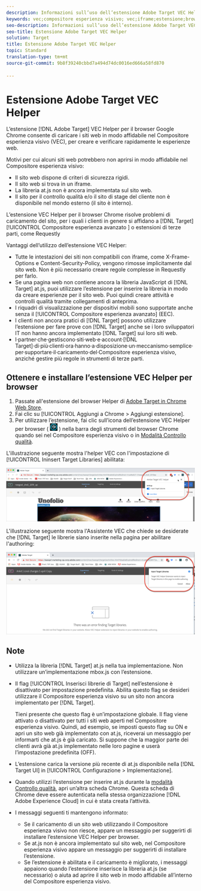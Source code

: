 ```yaml
---
description: Informazioni sull’uso dell’estensione Adobe Target VEC Helper per il browser per caricare i siti web in modo affidabile all’interno del Compositore esperienza visivo per creare ed effettuare il controllo qualità sulle esperienze.
keywords: vec;compositore esperienza visivo; vec;iframe;estensione;browser
seo-description: Informazioni sull’uso dell’estensione Adobe Target VEC Helper per il browser per caricare i siti web in modo affidabile all’interno del Compositore esperienza visivo per creare ed effettuare il controllo qualità sulle esperienze.
seo-title: Estensione Adobe Target VEC Helper
solution: Target
title: Estensione Adobe Target VEC Helper
topic: Standard
translation-type: tm+mt
source-git-commit: 9b8f39240cbbd7a494d74dc0016ed666a58fd870

---
```



# Estensione Adobe Target VEC Helper

L’estensione [!DNL Adobe Target] VEC Helper per il browser Google Chrome consente di caricare i siti web in modo affidabile nel Compositore esperienza visivo (VEC), per creare e verificare rapidamente le esperienze web.

Motivi per cui alcuni siti web potrebbero non aprirsi in modo affidabile nel Compositore esperienza visivo:

* Il sito web dispone di criteri di sicurezza rigidi.
* Il sito web si trova in un iframe.
* La libreria at.js non è ancora implementata sul sito web.
* Il sito per il controllo qualità e/o il sito di stage del cliente non è disponibile nel mondo esterno (il sito è interno).

L’estensione VEC Helper per il browser Chrome risolve problemi di caricamento del sito, per i quali i clienti in genere si affidano a [!DNL Target] [!UICONTROL Compositore esperienza avanzato ] o estensioni di terze parti, come Requestly

Vantaggi dell’utilizzo dell’estensione VEC Helper:

* Tutte le intestazioni dei siti non compatibili con iframe, come X-Frame-Options e Content-Security-Policy, vengono rimosse implicitamente dal sito web. Non è più necessario creare regole complesse in Requestly per farlo.
* Se una pagina web non contiene ancora la libreria JavaScript di [!DNL Target] at.js, puoi utilizzare l’estensione per inserire la libreria in modo da creare esperienze per il sito web. Puoi quindi creare attività e controlli qualità tramite collegamenti di anteprima.
* I riquadri di visualizzazione per dispositivi mobili sono supportate anche senza il [!UICONTROL Compositore esperienza avanzato] (EEC).
* I clienti non ancora pratici di [!DNL Target] possono utilizzare l’estensione per fare prove con [!DNL Target] anche se i loro sviluppatori IT non hanno ancora implementato [!DNL Target] sui loro siti web.
* I·partner·che·gestiscono·siti·web·e·account·[!DNL Target]·di·più·clienti·ora·hanno·a·disposizione·un·meccanismo·semplice·per·supportare·il·caricamento·del·Compositore esperienza visivo, anziché gestire più regole in strumenti di terze parti.

## Ottenere e installare l’estensione VEC Helper per browser

1. Passate all&#39;estensione del browser Helper di [Adobe Target in Chrome Web Store](https://chrome.google.com/webstore/detail/adobe-target-vec-helper/ggjpideecfnbipkacplkhhaflkdjagak).
1. Fai clic su [!UICONTROL Aggiungi a Chrome &gt; Aggiungi estensione].
1. Per utilizzare l’estensione, fai clic sull’icona dell’estensione VEC Helper per browser ( ![icona di VEC Helper](/help/c-experiences/c-visual-experience-composer/r-troubleshoot-composer/assets/vec-help-extension.png) ) nella barra degli strumenti del browser Chrome quando sei nel Compositore esperienza visivo o in [Modalità Controllo qualità](/help/c-activities/c-activity-qa/activity-qa.md).

L&#39;illustrazione seguente mostra l&#39;helper VEC con l&#39;impostazione di [!UICONTROL Ininsert Target Libraries] abilitata:

![Helper VEC 1](/help/c-experiences/c-visual-experience-composer/r-troubleshoot-composer/assets/vec-help-extension-1.png)

L&#39;illustrazione seguente mostra l&#39;Assistente VEC che chiede se desiderate che [!DNL Target] le librerie siano inserite nella pagina per abilitare l&#39;authoring:

![Helper VEC 2](/help/c-experiences/c-visual-experience-composer/r-troubleshoot-composer/assets/vec-helper.png)

## Note

* Utilizza la libreria [!DNL Target] at.js nella tua implementazione. Non utilizzare un’implementazione mbox.js con l’estensione.
* Il flag [!UICONTROL Inserisci librerie di Target] nell’estensione è disattivato per impostazione predefinita. Abilita questo flag se desideri utilizzare il Compositore esperienza visivo su un sito non ancora implementato per [!DNL Target].

   Tieni presente che questo flag è un’impostazione globale. Il flag viene attivato o disattivato per tutti i siti web aperti nel Compositore esperienza visivo. Quindi, ad esempio, se imposti questo flag su ON e apri un sito web già implementato con at.js, riceverai un messaggio per informarti che at.js è già caricato. Si suppone che la maggior parte dei clienti avrà già at.js implementato nelle loro pagine e userà l’impostazione predefinita (OFF).

* L’estensione carica la versione più recente di at.js disponibile nella [!DNL Target UI] in [!UICONTROL Configurazione &gt; Implementazione].
* Quando utilizzi l’estensione per inserire at.js durante la [modalità Controllo qualità](/help/c-activities/c-activity-qa/activity-qa.md), apri un’altra scheda Chrome. Questa scheda di Chrome deve essere autenticata nella stessa organizzazione [!DNL Adobe Experience Cloud] in cui è stata creata l’attività.
* I messaggi seguenti ti mantengono informato:

   * Se il caricamento di un sito web utilizzando il Compositore esperienza visivo non riesce, appare un messaggio per suggerirti di installare l’estensione VEC Helper per browser.
   * Se at.js non è ancora implementato sul sito web, nel Compositore esperienza visivo appare un messaggio per suggerirti di installare l’estensione.
   * Se l’estensione è abilitata e il caricamento è migliorato, i messaggi appaiono quando l’estensione inserisce la libreria at.js (se necessario) o aiuta ad aprire il sito web in modo affidabile all’interno del Compositore esperienza visivo.